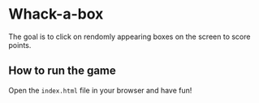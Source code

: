 # Whack-a-box

The goal is to click on rendomly appearing boxes on the screen to score points.

## How to run the game

Open the `index.html` file in your browser and have fun!
